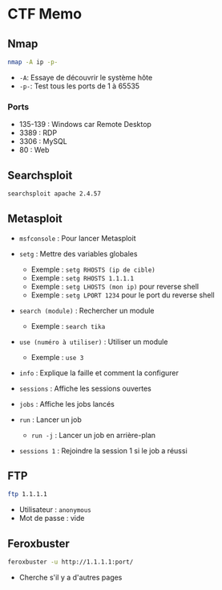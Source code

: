 # CTF Memo

## Nmap

```bash
nmap -A ip -p-
```

- `-A`: Essaye de découvrir le système hôte
- `-p-`: Test tous les ports de 1 à 65535

### Ports

- 135-139 : Windows car Remote Desktop
- 3389    : RDP
- 3306    : MySQL
- 80      : Web

## Searchsploit

```bash
searchsploit apache 2.4.57
```

## Metasploit

- `msfconsole` : Pour lancer Metasploit
- `setg` : Mettre des variables globales
  - Exemple : `setg RHOSTS (ip de cible)`
  - Exemple : `setg RHOSTS 1.1.1.1`
  - Exemple : `setg LHOSTS (mon ip)` pour reverse shell
  - Exemple : `setg LPORT 1234` pour le port du reverse shell

- `search (module)` : Rechercher un module
  - Exemple : `search tika`

- `use (numéro à utiliser)` : Utiliser un module
  - Exemple : `use 3`

- `info` : Explique la faille et comment la configurer

- `sessions` : Affiche les sessions ouvertes

- `jobs` : Affiche les jobs lancés

- `run` : Lancer un job
  - `run -j` : Lancer un job en arrière-plan

- `sessions 1` : Rejoindre la session 1 si le job a réussi

## FTP

```bash
ftp 1.1.1.1
```

- Utilisateur : `anonymous`
- Mot de passe : vide

## Feroxbuster

```bash
feroxbuster -u http://1.1.1.1:port/
```
- Cherche s'il y a d'autres pages

